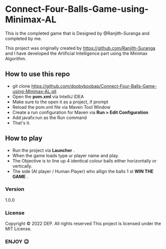 # Connect-Four-Balls-Game-using-Minimax-AL
This is the completed game that is Designed by @Ranjith-Suranga and completed by me.


This project was originally created by https://github.com/Ranjith-Suranga and I have developed the Artificial Intelligence part using the Minimax Algorithm.


## How to use this repo

+ git clone https://github.com/doobyboobap/Connect-Four-Balls-Game-using-Minimax-AL.git
+ Open the **pom.xml** via IntelliJ IDEA
+ Make sure to the open it as a project, if prompt
+ Reload the  pom.xml  file via Maven Tool Window
+ Create a run configuration for Maven via **Run > Edit Configuration**
+ Add javafx:run as the Run command
+ That's it.

## How to play

+ Run the project via **Launcher** .
+ When the game loads type ur player name and play.
+ The Objective is to line up 4 identical colour balls either horizontally or vertically.
+ The side (AI player / Human Player) who allign the balls 1 st **WIN THE GAME** .


### Version
1.0.0

### License
Copyright © 2022 DEP. All rights reserved
This project is licensed under the MIT License.


### ENJOY 😉

